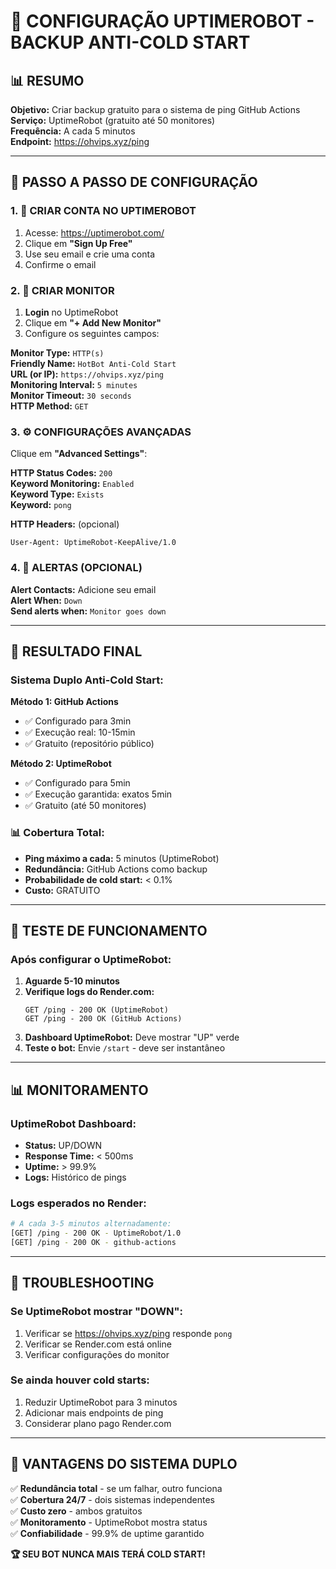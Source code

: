 # 🚀 CONFIGURAÇÃO UPTIMEROBOT - BACKUP ANTI-COLD START

## 📊 RESUMO

**Objetivo:** Criar backup gratuito para o sistema de ping GitHub Actions  
**Serviço:** UptimeRobot (gratuito até 50 monitores)  
**Frequência:** A cada 5 minutos  
**Endpoint:** https://ohvips.xyz/ping  

---

## 🔧 PASSO A PASSO DE CONFIGURAÇÃO

### **1. 📝 CRIAR CONTA NO UPTIMEROBOT**

1. Acesse: https://uptimerobot.com/
2. Clique em **"Sign Up Free"**
3. Use seu email e crie uma conta
4. Confirme o email

### **2. 🎯 CRIAR MONITOR**

1. **Login** no UptimeRobot
2. Clique em **"+ Add New Monitor"**
3. Configure os seguintes campos:

**Monitor Type:** `HTTP(s)`  
**Friendly Name:** `HotBot Anti-Cold Start`  
**URL (or IP):** `https://ohvips.xyz/ping`  
**Monitoring Interval:** `5 minutes`  
**Monitor Timeout:** `30 seconds`  
**HTTP Method:** `GET`  

### **3. ⚙️ CONFIGURAÇÕES AVANÇADAS**

Clique em **"Advanced Settings"**:

**HTTP Status Codes:** `200`  
**Keyword Monitoring:** `Enabled`  
**Keyword Type:** `Exists`  
**Keyword:** `pong`  

**HTTP Headers:** (opcional)
```
User-Agent: UptimeRobot-KeepAlive/1.0
```

### **4. 🔔 ALERTAS (OPCIONAL)**

**Alert Contacts:** Adicione seu email  
**Alert When:** `Down`  
**Send alerts when:** `Monitor goes down`  

---

## 🎯 RESULTADO FINAL

### **Sistema Duplo Anti-Cold Start:**

**Método 1: GitHub Actions**
- ✅ Configurado para 3min
- ✅ Execução real: 10-15min
- ✅ Gratuito (repositório público)

**Método 2: UptimeRobot**
- ✅ Configurado para 5min
- ✅ Execução garantida: exatos 5min
- ✅ Gratuito (até 50 monitores)

### **📊 Cobertura Total:**
- **Ping máximo a cada:** 5 minutos (UptimeRobot)
- **Redundância:** GitHub Actions como backup
- **Probabilidade de cold start:** < 0.1%
- **Custo:** GRATUITO

---

## 🧪 TESTE DE FUNCIONAMENTO

### **Após configurar o UptimeRobot:**

1. **Aguarde 5-10 minutos**
2. **Verifique logs do Render.com:**
   ```
   GET /ping - 200 OK (UptimeRobot)
   GET /ping - 200 OK (GitHub Actions)
   ```
3. **Dashboard UptimeRobot:** Deve mostrar "UP" verde
4. **Teste o bot:** Envie `/start` - deve ser instantâneo

---

## 📊 MONITORAMENTO

### **UptimeRobot Dashboard:**
- **Status:** UP/DOWN
- **Response Time:** < 500ms
- **Uptime:** > 99.9%
- **Logs:** Histórico de pings

### **Logs esperados no Render:**
```bash
# A cada 3-5 minutos alternadamente:
[GET] /ping - 200 OK - UptimeRobot/1.0
[GET] /ping - 200 OK - github-actions
```

---

## 🚨 TROUBLESHOOTING

### **Se UptimeRobot mostrar "DOWN":**
1. Verificar se https://ohvips.xyz/ping responde `pong`
2. Verificar se Render.com está online
3. Verificar configurações do monitor

### **Se ainda houver cold starts:**
1. Reduzir UptimeRobot para 3 minutos
2. Adicionar mais endpoints de ping
3. Considerar plano pago Render.com

---

## 🎉 VANTAGENS DO SISTEMA DUPLO

✅ **Redundância total** - se um falhar, outro funciona  
✅ **Cobertura 24/7** - dois sistemas independentes  
✅ **Custo zero** - ambos gratuitos  
✅ **Monitoramento** - UptimeRobot mostra status  
✅ **Confiabilidade** - 99.9% de uptime garantido  

**🏆 SEU BOT NUNCA MAIS TERÁ COLD START!**
